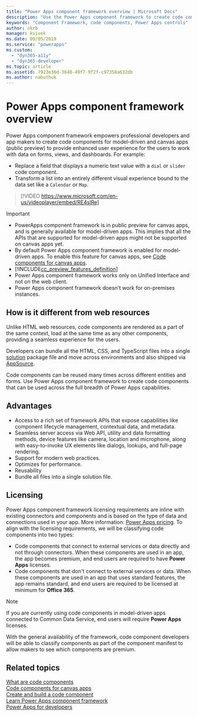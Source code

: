 ```yaml
---
title: "Power Apps component framework overview | Microsoft Docs"
description: "Use the Power Apps component framework to create code components to provide enhanced experiences for people to view and work with data in forms, views, and dashboards."
keywords: "Component Framework, code components, Power Apps controls"
author: nkrb 
manager: kvivek
ms.date: 09/05/2019
ms.service: "powerapps"
ms.custom:
  - "dyn365-a11y"
  - "dyn365-developer"
ms.topic: article
ms.assetid: 7923e36d-3640-49f7-9f2f-c97358a632db
ms.author: nabuthuk
---
```


# Power Apps component framework overview

Power Apps component framework empowers professional developers and app makers to create code components for model-driven and canvas apps (public preview) to provide enhanced user experience for the users to work with data on forms, views, and dashboards. For example:

- Replace a field that displays a numeric text value with a `dial` or `slider` code component.
- Transform a list into an entirely different visual experience bound to the data set like a `Calendar` or `Map`.


> [!VIDEO https://www.microsoft.com/en-us/videoplayer/embed/RE4slRe]


> [!IMPORTANT]
> - PowerApps component framework is in public preview for canvas apps, and is generally available for model-driven apps. This implies that all the APIs that are supported for model-driven apps might not be supported on canvas apps yet.
> - By default Power Apps component framework is enabled for model-driven apps. To enable this feature for canvas apps, see [Code components for canvas apps](component-framework-for-canvas-apps.md).
> - [!INCLUDE[cc_preview_features_definition](../../includes/cc-preview-features-definition.md)]
> - Power Apps component framework works only on Unified Interface and not on the web client. 
> - Power Apps component framework doesn't work for on-premises instances. 

## How is it different from web resources

Unlike HTML web resources, code components are rendered as a part of the same context, load at the same time as any other components, providing a seamless experience for the users. 

Developers can bundle all the HTML, CSS, and TypeScript files into a single [solution](https://docs.microsoft.com/dynamics365/customer-engagement/customize/solutions-overview) package file and move across environments and also shipped via [AppSource](https://appsource.microsoft.com/marketplace/apps?page=1&product=dynamics-365). 

Code components can be reused many times across different entities and forms. Use Power Apps component framework to create code components that can be used across the full breadth of Power Apps capabilities.

## Advantages 

- Access to a rich set of framework APIs that expose capabilities like component lifecycle management, contextual data, and metadata. 
- Seamless server access via Web API, utility and data formatting methods, device features like camera, location and microphone, along with easy-to-invoke UX elements like dialogs, lookups, and full-page rendering.  
- Support for modern web practices.
- Optimizes for performance.
- Reusability
- Bundle all files into a single solution file.

## Licensing

Power Apps component framework licensing requirements are inline with existing connectors and components and is based on the type of data and connections used in your app. More information: [Power Apps pricing](https://powerapps.microsoft.com/pricing/). To align with the licensing requirements, we will be classifying code components into two types:

- Code components that connect to external services or data directly and not through connectors. When these components are used in an app, the app becomes premium, and end users are required to have **Power Apps** licenses.
- Code components that don't connect to external services or data. When these components are used in an app that uses standard features, the app remains standard, and end users are required to be licensed at minimum for **Office 365**.

> [!NOTE]
> If you are currently using code components in model-driven apps connected to Common Data Service, end users will require **Power Apps** licenses.

With the general availability of the framework, code component developers will be able to classify components as part of the component manifest to allow makers to see which components are premium.

## Related topics

[What are code components](custom-controls-overview.md)<br/>
[Code components for canvas apps](component-framework-for-canvas-apps.md)<br/>
[Create and build a code component](create-custom-controls-using-pcf.md)<br/>
[Learn Power Apps component framework](https://docs.microsoft.com/learn/paths/use-power-apps-component-framework)<br/>
[Power Apps for developers](https://docs.microsoft.com/powerapps/#pivot=home&panel=developer)

